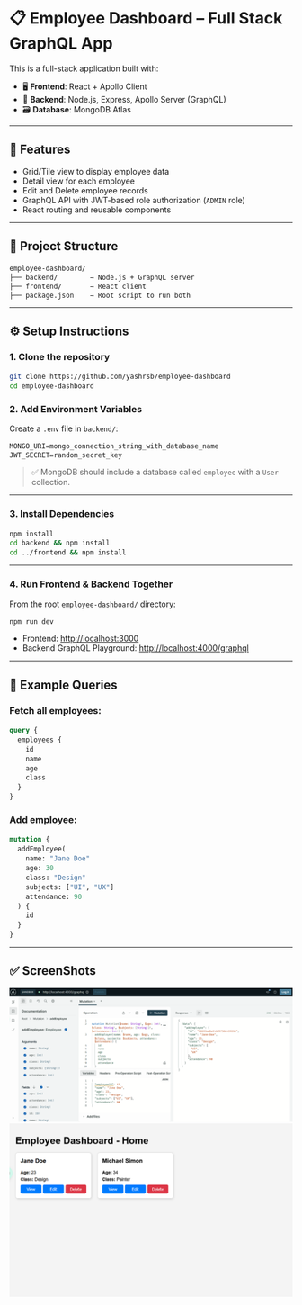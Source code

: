 # 📋 Employee Dashboard – Full Stack GraphQL App

This is a full-stack application built with:

* 🖥️ **Frontend**: React + Apollo Client
* 🔧 **Backend**: Node.js, Express, Apollo Server (GraphQL)
* 🗃️ **Database**: MongoDB Atlas

---

## 🚀 Features

* Grid/Tile view to display employee data
* Detail view for each employee
* Edit and Delete employee records
* GraphQL API with JWT-based role authorization (`ADMIN` role)
* React routing and reusable components

---

## 📁 Project Structure

```
employee-dashboard/
├── backend/        → Node.js + GraphQL server
├── frontend/       → React client
├── package.json    → Root script to run both
```
---

## ⚙️ Setup Instructions

### 1. Clone the repository

```bash
git clone https://github.com/yashrsb/employee-dashboard
cd employee-dashboard
```

### 2. Add Environment Variables

Create a `.env` file in `backend/`:

```
MONGO_URI=mongo_connection_string_with_database_name
JWT_SECRET=random_secret_key
```

> ✅ MongoDB should include a database called `employee` with a `User` collection.

---

### 3. Install Dependencies

```bash
npm install
cd backend && npm install
cd ../frontend && npm install
```

---

### 4. Run Frontend & Backend Together

From the root `employee-dashboard/` directory:

```bash
npm run dev
```

* Frontend: [http://localhost:3000](http://localhost:3000)
* Backend GraphQL Playground: [http://localhost:4000/graphql](http://localhost:4000/graphql)

---

## 🔎 Example Queries

### Fetch all employees:

```graphql
query {
  employees {
    id
    name
    age
    class
  }
}
```

### Add employee:

```graphql
mutation {
  addEmployee(
    name: "Jane Doe"
    age: 30
    class: "Design"
    subjects: ["UI", "UX"]
    attendance: 90
  ) {
    id
  }
}
```

---

## ✅ ScreenShots
![GraphQL - Add Employee Details](./screenshots/graphql-add-employee.png)
![Home - Employee Dashboard](./screenshots/homepage-employee-details.png)
